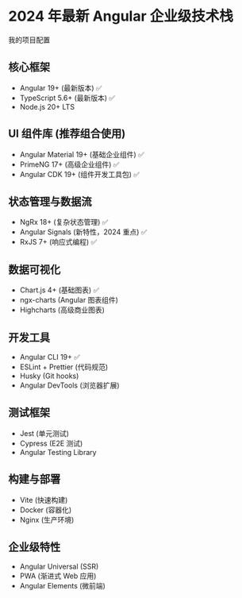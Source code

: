 # 2024 年最新 Angular 企业级技术栈

我的项目配置

## 核心框架

- Angular 19+ (最新版本) ✅
- TypeScript 5.6+ (最新版本) ✅
- Node.js 20+ LTS

## UI 组件库 (推荐组合使用)

- Angular Material 19+ (基础企业组件) ✅
- PrimeNG 17+ (高级企业组件) ✅
- Angular CDK 19+ (组件开发工具包) ✅

## 状态管理与数据流

- NgRx 18+ (复杂状态管理) ✅
- Angular Signals (新特性，2024 重点) ✅
- RxJS 7+ (响应式编程) ✅

## 数据可视化

- Chart.js 4+ (基础图表) ✅
- ngx-charts (Angular 图表组件)
- Highcharts (高级商业图表)

## 开发工具

- Angular CLI 19+ ✅
- ESLint + Prettier (代码规范)
- Husky (Git hooks)
- Angular DevTools (浏览器扩展)

## 测试框架

- Jest (单元测试)
- Cypress (E2E 测试)
- Angular Testing Library

## 构建与部署

- Vite (快速构建)
- Docker (容器化)
- Nginx (生产环境)

## 企业级特性

- Angular Universal (SSR)
- PWA (渐进式 Web 应用)
- Angular Elements (微前端)
